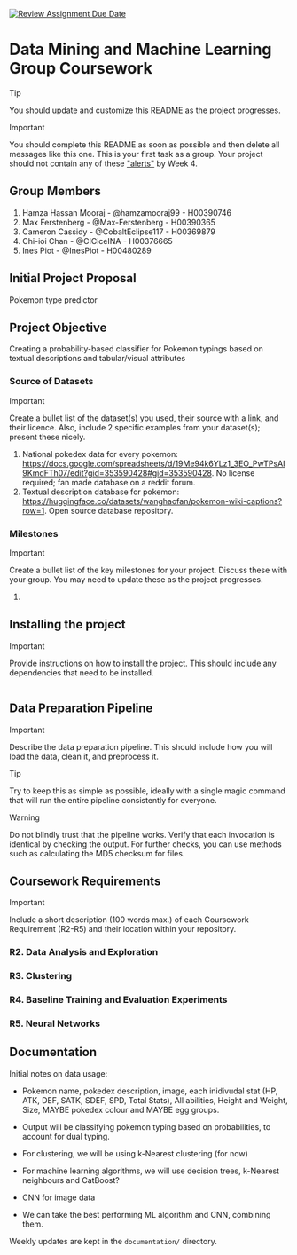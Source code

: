 [![Review Assignment Due Date](https://classroom.github.com/assets/deadline-readme-button-22041afd0340ce965d47ae6ef1cefeee28c7c493a6346c4f15d667ab976d596c.svg)](https://classroom.github.com/a/TnJIQ-Y6)
# Data Mining and Machine Learning Group Coursework

> [!TIP]
> You should update and customize this README as the project progresses.

> [!IMPORTANT]
> You should complete this README as soon as possible and then delete all messages like this one. This is your first task as a group. Your project should not contain any of these ["alerts"](https://docs.github.com/en/get-started/writing-on-github/getting-started-with-writing-and-formatting-on-github/basic-writing-and-formatting-syntax#alerts) by Week 4.


## Group Members
1. Hamza Hassan Mooraj - @hamzamooraj99 - H00390746
2. Max Ferstenberg - @Max-Ferstenberg - H00390365
3. Cameron Cassidy - @CobaltEclipse117 - H00369879
4. Chi-ioi Chan - @CICiceINA - H00376665
5. Ines Piot - @InesPiot - H00480289

## Initial Project Proposal
Pokemon type predictor

## Project Objective
Creating a probability-based classifier for Pokemon typings based on textual descriptions and tabular/visual attributes

### Source of Datasets
> [!IMPORTANT]
> Create a bullet list of the dataset(s) you used, their source with a link, and their licence. Also, include 2 specific examples from your dataset(s); present these nicely.

1. National pokedex data for every pokemon: https://docs.google.com/spreadsheets/d/19Me94k6YLz1_3EO_PwTPsAI9KmdFTh07/edit?gid=353590428#gid=353590428. No license required; fan made database on a reddit forum.
2. Textual description database for pokemon: https://huggingface.co/datasets/wanghaofan/pokemon-wiki-captions?row=1. Open source database repository.

### Milestones

> [!IMPORTANT]
> Create a bullet list of the key milestones for your project. Discuss these with your group. You may need to update these as the project progresses.

1. 


## Installing the project

> [!IMPORTANT]
> Provide instructions on how to install the project. This should include any dependencies that need to be installed.

```bash
```

## Data Preparation Pipeline

> [!IMPORTANT]
> Describe the data preparation pipeline. This should include how you will load the data, clean it, and preprocess it.

> [!TIP]
> Try to keep this as simple as possible, ideally with a single magic command that will run the entire pipeline consistently for everyone.


> [!WARNING]
> Do not blindly trust that the pipeline works. Verify that each invocation is identical by checking the output. For further checks, you can use methods such as calculating the MD5 checksum for files.


## Coursework Requirements

> [!IMPORTANT]
> Include a short description (100 words max.) of each Coursework Requirement (R2-R5) and their location within your repository.

### R2. Data Analysis and Exploration

### R3. Clustering

### R4.	Baseline Training and Evaluation Experiments

### R5. Neural Networks


## Documentation

Initial notes on data usage:
- Pokemon name, pokedex description, image, each inidivudal stat (HP, ATK, DEF, SATK, SDEF, SPD, Total Stats), All abilities, Height and Weight, Size, MAYBE pokedex colour and MAYBE egg groups.
- Output will be classifying pokemon typing based on probabilities, to account for dual typing.
- For clustering, we will be using k-Nearest clustering (for now)
- For machine learning algorithms, we will use decision trees, k-Nearest neighbours and CatBoost?
- CNN for image data

- We can take the best performing ML algorithm and CNN, combining them.

Weekly updates are kept in the `documentation/` directory.
